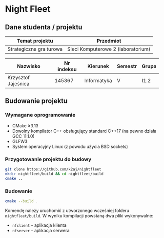# Night Fleet

## Dane studenta / projektu

| Temat projektu          | Przedmiot                          |
|-------------------------|------------------------------------|
| Strategiczna gra turowa | Sieci Komputerowe 2 (laboratorium) |

| Nazwisko            | Nr indeksu | Kierunek    | Semestr | Grupa |
|---------------------|------------|-------------|---------|-------|
| Krzysztof Jajeśnica | 145367     | Informatyka | V       | I1.2  |

## Budowanie projektu

### Wymagane oprogramowanie
- CMake ≥3.13
- Dowolny kompilator C++ obsługujący standard C++17 (na pewno działa GCC 11.1.0)
- GLFW3
- System operacyjny Linux (z powodu użycia BSD sockets)

### Przygotowanie projektu do budowy
```sh
git clone https://github.com/k2aj/nightfleet
mkdir nightfleet/build && cd nightfleet/build
cmake ..
```
### Budowanie
```sh
cmake --build .
```
Komendę należy uruchomić z utworzonego wcześniej folderu `nightfleet/build`. W wyniku kompilacji powstaną dwa pliki wykonywalne:
- `nfclient` - aplikacja klienta
- `nfserver` - aplikacja serwera